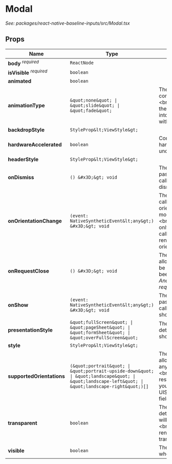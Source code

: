 # Modal

*See: packages/react-native-baseline-inputs/src/Modal.tsx*

## Props

| Name | Type | Description |
|------|------|-------------|
| <strong>body</strong> <sup><em>required</em></sup> | `ReactNode` |  |
| <strong>isVisible</strong> <sup><em>required</em></sup> | `boolean` |  |
| <strong>animated</strong> | `boolean` |  |
| <strong>animationType</strong> | `&quot;none&quot; \| &quot;slide&quot; \| &quot;fade&quot;` | The &#x60;animationType&#x60; prop controls how the modal animates.&lt;br&gt;&lt;br&gt;- &#x60;slide&#x60; slides in from the bottom&lt;br&gt;- &#x60;fade&#x60; fades into view&lt;br&gt;- &#x60;none&#x60; appears without an animation |
| <strong>backdropStyle</strong> | `StyleProp&lt;ViewStyle&gt;` |  |
| <strong>hardwareAccelerated</strong> | `boolean` | Controls whether to force hardware acceleration for the underlying window. |
| <strong>headerStyle</strong> | `StyleProp&lt;ViewStyle&gt;` |  |
| <strong>onDismiss</strong> | `() &#x3D;&gt; void` | The &#x60;onDismiss&#x60; prop allows passing a function that will be called once the modal has been dismissed. |
| <strong>onOrientationChange</strong> | `(event: NativeSyntheticEvent&lt;any&gt;) &#x3D;&gt; void` | The &#x60;onOrientationChange&#x60; callback is called when the orientation changes while the modal is being displayed.&lt;br&gt;The orientation provided is only &#x27;portrait&#x27; or &#x27;landscape&#x27;. This callback is also called on initial render, regardless of the current orientation. |
| <strong>onRequestClose</strong> | `() &#x3D;&gt; void` | The &#x60;onRequestClose&#x60; prop allows passing a function that will be called once the modal has been dismissed.&lt;br&gt;_On the Android platform, this is a required function._ |
| <strong>onShow</strong> | `(event: NativeSyntheticEvent&lt;any&gt;) &#x3D;&gt; void` | The &#x60;onShow&#x60; prop allows passing a function that will be called once the modal has been shown. |
| <strong>presentationStyle</strong> | `&quot;fullScreen&quot; \| &quot;pageSheet&quot; \| &quot;formSheet&quot; \| &quot;overFullScreen&quot;` | The &#x60;presentationStyle&#x60; determines the style of modal to show |
| <strong>style</strong> | `StyleProp&lt;ViewStyle&gt;` |  |
| <strong>supportedOrientations</strong> | `(&quot;portrait&quot; \| &quot;portrait-upside-down&quot; \| &quot;landscape&quot; \| &quot;landscape-left&quot; \| &quot;landscape-right&quot;)[]` | The &#x60;supportedOrientations&#x60; prop allows the modal to be rotated to any of the specified orientations.&lt;br&gt;On iOS, the modal is still restricted by what&#x27;s specified in your app&#x27;s Info.plist&#x27;s UISupportedInterfaceOrientations field. |
| <strong>transparent</strong> | `boolean` | The &#x60;transparent&#x60; prop determines whether your modal will fill the entire view.&lt;br&gt;Setting this to &#x60;true&#x60; will render the modal over a transparent background. |
| <strong>visible</strong> | `boolean` | The &#x60;visible&#x60; prop determines whether your modal is visible. |

